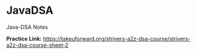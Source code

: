 # JavaDSA
Java-DSA Notes

**Practice Link:** https://takeuforward.org/strivers-a2z-dsa-course/strivers-a2z-dsa-course-sheet-2

